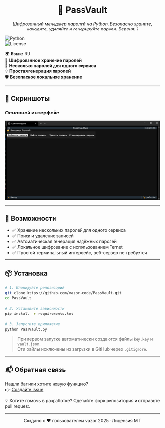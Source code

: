 <h1 align="center">🔐 PassVault</h1>
<p align="center">
  <em>Шифрованный менеджер паролей на Python. Безопасно храните, находите, удаляйте и генерируйте пароли. Версия: 1</em>
</p>

![Python](https://img.shields.io/badge/Python-3.10+-blue)  
![License](https://img.shields.io/badge/license-MIT-green)

🌍 **Язык:** RU  
🔑 **Шифрованное хранение паролей**  
📄 **Несколько паролей для одного сервиса**  
💡 **Простая генерация паролей**  
🛡️ **Безопасное локальное хранение**

---

## 📸 Скриншоты

### Основной интерфейс
![Скриншот PassVault](screenshots/passvault-screenshot.png)

---

## 🔧 Возможности

- ✅ Хранение нескольких паролей для одного сервиса  
- ✅ Поиск и удаление записей  
- ✅ Автоматическая генерация надёжных паролей  
- ✅ Локальное шифрование с использованием Fernet  
- ✅ Простой терминальный интерфейс, веб-сервер не требуется  

---

## 📦 Установка

```bash
# 1. Клонируйте репозиторий
git clone https://github.com/vazor-code/PassVault.git  
cd PassVault

# 2. Установите зависимости
pip install -r requirements.txt

# 3. Запустите приложение
python PassVault.py
```

> При первом запуске автоматически создаются файлы `key.key` и `vault.json`.  
> Эти файлы исключены из загрузки в GitHub через `.gitignore`.

---

## 📬 Обратная связь

Нашли баг или хотите новую функцию?  
👉 [Создайте issue](https://github.com/vazor/PassVault/issues)

💡 Хотите помочь в разработке? Сделайте форк репозитория и отправьте pull request.

---

<p align="center">
  Создано с ❤️ пользователем vazor  
  2025 · Лицензия MIT
</p>

